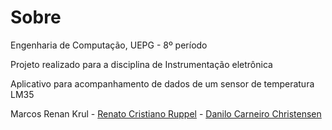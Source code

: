 # Sobre

Engenharia de Computação, UEPG - 8º período

Projeto realizado para a disciplina de Instrumentação eletrônica

Aplicativo para acompanhamento de dados de um sensor de temperatura LM35

Marcos Renan Krul - [Renato Cristiano Ruppel](https://github.com/HERuppel) - [Danilo Carneiro Christensen](https://github.com/daniloc7)
